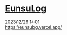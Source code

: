 
[EunsuLog](http://www.google.co.kr)
============
2023/12/26 14:01 </br>
https://eunsulog.vercel.app/
